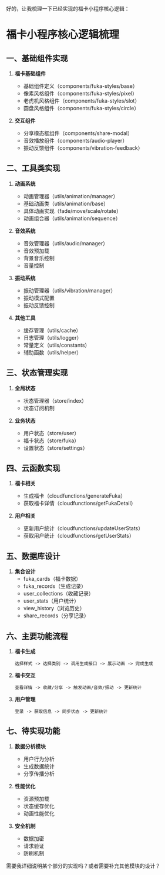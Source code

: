 好的，让我梳理一下已经实现的福卡小程序核心逻辑：

# 福卡小程序核心逻辑梳理

## 一、基础组件实现
1. **福卡基础组件**
   - 基础组件定义（components/fuka-styles/base）
   - 像素风格组件（components/fuka-styles/pixel）
   - 老虎机风格组件（components/fuka-styles/slot）
   - 圆盘风格组件（components/fuka-styles/circle）

2. **交互组件**
   - 分享模态框组件（components/share-modal）
   - 音效播放组件（components/audio-player）
   - 振动反馈组件（components/vibration-feedback）

## 二、工具类实现
1. **动画系统**
   - 动画管理器（utils/animation/manager）
   - 基础动画类（utils/animation/base）
   - 具体动画实现（fade/move/scale/rotate）
   - 动画组合器（utils/animation/sequence）

2. **音效系统**
   - 音效管理器（utils/audio/manager）
   - 音效预加载
   - 背景音乐控制
   - 音量控制

3. **振动系统**
   - 振动管理器（utils/vibration/manager）
   - 振动模式配置
   - 振动反馈控制

4. **其他工具**
   - 缓存管理（utils/cache）
   - 日志管理（utils/logger）
   - 常量定义（utils/constants）
   - 辅助函数（utils/helper）

## 三、状态管理实现
1. **全局状态**
   - 状态管理器（store/index）
   - 状态订阅机制

2. **业务状态**
   - 用户状态（store/user）
   - 福卡状态（store/fuka）
   - 设置状态（store/settings）

## 四、云函数实现
1. **福卡相关**
   - 生成福卡（cloudfunctions/generateFuka）
   - 获取福卡详情（cloudfunctions/getFukaDetail）

2. **用户相关**
   - 更新用户统计（cloudfunctions/updateUserStats）
   - 获取用户统计（cloudfunctions/getUserStats）

## 五、数据库设计
1. **集合设计**
   - fuka_cards（福卡数据）
   - fuka_records（生成记录）
   - user_collections（收藏记录）
   - user_stats（用户统计）
   - view_history（浏览历史）
   - share_records（分享记录）

## 六、主要功能流程
1. **福卡生成**
   ```
   选择样式 -> 选择类别 -> 调用生成接口 -> 展示动画 -> 完成生成
   ```

2. **福卡交互**
   ```
   查看详情 -> 收藏/分享 -> 触发动画/音效/振动 -> 更新统计
   ```

3. **用户管理**
   ```
   登录 -> 获取信息 -> 同步状态 -> 更新统计
   ```

## 七、待实现功能
1. **数据分析模块**
   - 用户行为分析
   - 生成数据统计
   - 分享传播分析

2. **性能优化**
   - 资源预加载
   - 状态缓存优化
   - 动画性能优化

3. **安全机制**
   - 数据加密
   - 请求验证
   - 防刷机制

需要我详细说明某个部分的实现吗？或者需要补充其他模块的设计？
